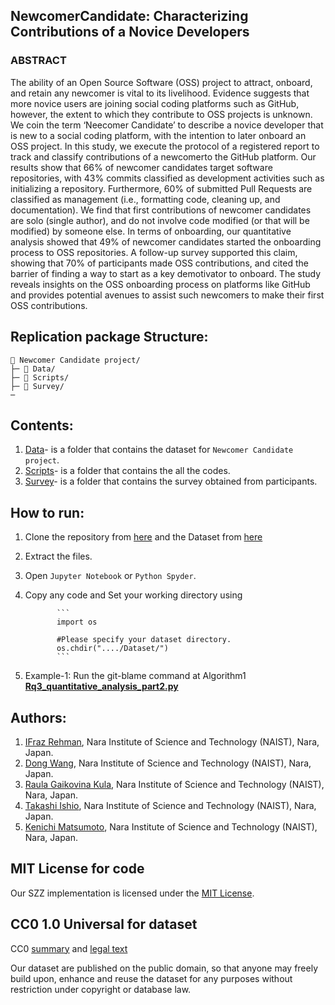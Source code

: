 ## NewcomerCandidate: Characterizing Contributions of a Novice Developers

### ABSTRACT

The ability of an Open Source Software (OSS) project to attract, onboard, and retain any newcomer is vital to its livelihood. Evidence suggests that more novice users are joining social coding platforms such as GitHub, however, the extent to which they contribute to OSS projects is unknown. We coin the term ‘Neecomer Candidate’ to describe a novice developer that is new to a social coding platform, with the intention to later onboard an OSS project. In this study, we execute the protocol of a registered report to track and classify contributions of a newcomerto the GitHub platform. Our results show that 66% of newcomer candidates target software repositories, with 43% commits classified as development activities such as initializing a repository. Furthermore, 60% of submitted Pull Requests are classified as management (i.e., formatting code, cleaning up, and documentation). We find that first contributions of newcomer candidates are solo (single author), and do not involve code modified (or that will be modified) by someone else. In terms of onboarding, our quantitative analysis showed that 49% of newcomer candidates started the onboarding process to OSS repositories. A follow-up survey supported this claim, showing that 70% of participants made OSS contributions, and cited the barrier of finding a way to start as a key demotivator to onboard. The study reveals insights on the OSS onboarding process on platforms like GitHub and provides potential avenues to assist such newcomers to make their first OSS contributions.

## Replication package Structure:
```
📁 Newcomer Candidate project/
├─ 📁 Data/
├─ 📁 Scripts/ 
├─ 📁 Survey/
─
```
## Contents:
  1. [Data](https://github.com/ifrazrehman/NewcomerCandidate/tree/master/data)- is a folder that contains the dataset for `Newcomer Candidate project`.
  2. [Scripts](https://github.com/ifrazrehman/NewcomerCandidate/tree/master/script)- is a folder that contains the all the codes. 
  3. [Survey](https://github.com/ifrazrehman/NewcomerCandidate/tree/master/survey)- is a folder that contains the survey obtained from participants.

## How to run:
  1. Clone the repository from [here](https://github.com/ifrazrehman/NewcomerCandidate.git) and the Dataset from [here](https://github.com/frazrehman/NewcomerCandidate/tree/master/data)
  2. Extract the files.
  3. Open `Jupyter Notebook` or `Python Spyder`.
  4. Copy any code and Set your working directory using 
                
                ```
                import os
                
                #Please specify your dataset directory. 
                os.chdir("..../Dataset/")
                ```
                
  5. Example-1: Run the git-blame command at Algorithm1 **[Rq3_quantitative_analysis_part2.py](https://github.com/ifrazrehman/NewcomerCandidate/master/script/Rq3_quantitative_analysis_part2.py)** 

## Authors:
1. [IFraz Rehman](https://ifrazrehman.github.io/), Nara Institute of Science and Technology (NAIST), Nara, Japan.
2. [Dong Wang](https://dong-w.github.io/), Nara Institute of Science and Technology (NAIST), Nara, Japan.
3. [Raula Gaikovina Kula](https://raux.github.io/), Nara Institute of Science and Technology (NAIST), Nara, Japan.
4. [Takashi Ishio](https://takashi-ishio.github.io/), Nara Institute of Science and Technology (NAIST), Nara, Japan.
5. [Kenichi Matsumoto](http://isw3.naist.jp/Contents/Research/cs-05-en.html), Nara Institute of Science and Technology (NAIST), Nara, Japan.




## MIT License for code
Our SZZ implementation is licensed under the [MIT License](LICENSE).

## CC0 1.0 Universal for dataset
CC0 [summary](https://creativecommons.org/publicdomain/zero/1.0/) and [legal text](https://creativecommons.org/publicdomain/zero/1.0/legalcode)

Our dataset are published on the public domain, so that anyone may freely build upon, enhance and reuse the dataset for any purposes without restriction under copyright or database law.

